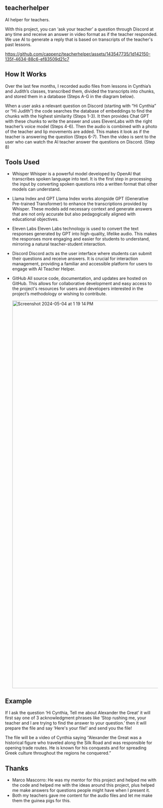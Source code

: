 ## teacherhelper

AI helper for teachers.

With this project, you can ‘ask your teacher’ a question through Discord at any time and receive an answer in video format as if the teacher responded. We use AI to generate a reply that is based on transcripts of the teacher's past lessons.

https://github.com/cappenz/teacherhelper/assets/143547735/1d142150-135f-4634-88c6-ef83509d21c7


## How It Works
Over the last few months, I recorded audio files from lessons in Cynthia’s and Judith’s classes, transcribed them, divided the transcripts into chunks,  and stored them in a database (Steps A-G in the diagram below).

When a user asks a relevant question on Discord (starting with “Hi Cynthia” or “Hi Judith”) the code searches the database of embeddings to find the chunks with the highest similarity (Steps 1-3). It then provides Chat GPT with these chunks to write the answer and uses ElevenLabs with the right teacher’s voice model (Steps 4-6). Then the audio is combined with a photo of the teacher and lip movements are added. This makes it look as if the teacher is answering the question (Steps 6-7). Then the video is sent to the user who can watch the AI teacher answer the questions on Discord. (Step 8) 
## Tools Used
- Whisper
  Whisper is a powerful model developed by OpenAI that transcribes spoken language into text. It is the first step in processing the input by converting spoken questions into a written format that other models can understand.

- Llama Index and GPT
  Llama Index works alongside GPT (Generative Pre-trained Transformer) to enhance the transcriptions provided by Whisper. These models add necessary context and generate answers that are not only accurate but also pedagogically aligned with educational objectives.

- Eleven Labs
  Eleven Labs technology is used to convert the text responses generated by GPT into high-quality, lifelike audio. This makes the responses   more engaging and easier for students to understand, mirroring a natural teacher-student interaction.

- Discord
  Discord acts as the user interface where students can submit their questions and receive answers. It is crucial for interaction   management, providing a familiar and accessible platform for users to engage with AI Teacher Helper.

- GitHub
  All source code, documentation, and updates are hosted on GitHub. This allows for collaborative development and easy access to the project's resources for users and developers interested in the project’s methodology or wishing to contribute.
  
  <img width="1279" alt="Screenshot 2024-05-04 at 1 19 14 PM" src="https://github.com/cappenz/teacherhelper/assets/143547735/d158f8dc-fbc4-4ea1-8737-862699291870">

## Example

If I ask the question ‘Hi Cynthia, Tell me about Alexander the Great’ it will first say one of 3 acknowledgment phrases like ‘Stop rushing me, your teacher and I are trying to find the answer to your question.’ then it will prepare the file and say ‘Here's your file!’ and send you the file!

The file will be a video of Cynthia saying “Alexander the Great was a historical figure who traveled along the Silk Road and was responsible for opening trade routes. He is known for his conquests and for spreading Greek culture throughout the regions he conquered.”

## Thanks

- Marco Mascorro: He was my mentor for this project and helped me with the code and helped me with the ideas around this project, plus helped me make answers for questions people might have when I present it.
- Both my teachers gave me content for the audio files and let me make them the guinea pigs for this.

